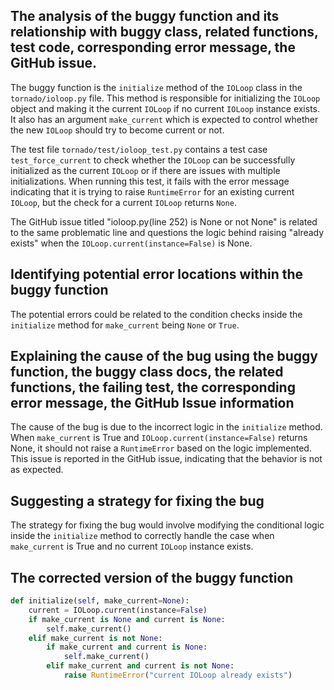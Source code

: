 ## The analysis of the buggy function and its relationship with buggy class, related functions, test code, corresponding error message, the GitHub issue.

The buggy function is the `initialize` method of the `IOLoop` class in the `tornado/ioloop.py` file. This method is responsible for initializing the `IOLoop` object and making it the current `IOLoop` if no current `IOLoop` instance exists. It also has an argument `make_current` which is expected to control whether the new `IOLoop` should try to become current or not.

The test file `tornado/test/ioloop_test.py` contains a test case `test_force_current` to check whether the `IOLoop` can be successfully initialized as the current `IOLoop` or if there are issues with multiple initializations. When running this test, it fails with the error message indicating that it is trying to raise `RuntimeError` for an existing current `IOLoop`, but the check for a current `IOLoop` returns `None`. 

The GitHub issue titled "ioloop.py(line 252) is None or not None" is related to the same problematic line and questions the logic behind raising "already exists" when the `IOLoop.current(instance=False)` is None.

## Identifying potential error locations within the buggy function

The potential errors could be related to the condition checks inside the `initialize` method for `make_current` being `None` or `True`.

## Explaining the cause of the bug using the buggy function, the buggy class docs, the related functions, the failing test, the corresponding error message, the GitHub Issue information

The cause of the bug is due to the incorrect logic in the `initialize` method. When `make_current` is True and `IOLoop.current(instance=False)` returns None, it should not raise a `RuntimeError` based on the logic implemented. This issue is reported in the GitHub issue, indicating that the behavior is not as expected.

## Suggesting a strategy for fixing the bug

The strategy for fixing the bug would involve modifying the conditional logic inside the `initialize` method to correctly handle the case when `make_current` is True and no current `IOLoop` instance exists.

## The corrected version of the buggy function

```python
def initialize(self, make_current=None):
    current = IOLoop.current(instance=False)
    if make_current is None and current is None:
        self.make_current()
    elif make_current is not None:
        if make_current and current is None:
            self.make_current()
        elif make_current and current is not None:
            raise RuntimeError("current IOLoop already exists")
```